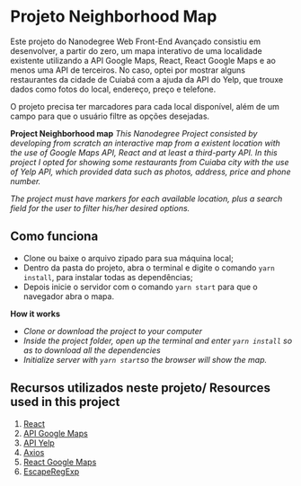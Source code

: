 # Projeto Neighborhood Map
Este projeto do Nanodegree Web Front-End Avançado consistiu em desenvolver, a partir do zero, um mapa interativo de uma localidade existente utilizando a API Google Maps, React, React Google Maps e ao menos uma API de terceiros. No caso, optei por mostrar alguns restaurantes da cidade de Cuiabá com a ajuda da API do Yelp, que trouxe dados como fotos do local, endereço, preço e telefone.

O projeto precisa ter marcadores para cada local disponível, além de um campo para que o usuário filtre as opções desejadas.

**Project Neighborhood map** 
*This Nanodegree Project consisted by developing from scratch an interactive map from a existent location with the use of Google Maps API, React and at least a third-party API. In this project I opted for showing some restaurants from Cuiaba city with the use of Yelp API, which provided data such as photos, address, price and phone number.* 

*The project must have markers for each available location, plus a search field for the user to filter his/her desired options.*


## Como funciona
- Clone ou baixe o arquivo zipado para sua máquina local;
- Dentro da pasta do projeto, abra o terminal e digite o comando `yarn install`, para instalar todas as dependências;
- Depois inicie o servidor com o comando `yarn start` para que o navegador abra o mapa.

**How it works**
- *Clone or download the project to your computer*
- *Inside the project folder, open up the terminal and enter `yarn install` so as to download all the dependencies*
- *Initialize server with `yarn start`so the browser will show the map.*

## Recursos utilizados neste projeto/ Resources used in this project
1. [React](https://pt-br.reactjs.org/)
2. [API Google Maps](https://developers.google.com/maps/documentation/?hl=pt-br)
3. [API Yelp](https://www.yelp.com/developers)
4. [Axios](https://github.com/axios/axios)
5. [React Google Maps](https://tomchentw.github.io/react-google-maps/)
6. [EscapeRegExp](https://www.npmjs.com/package/escape-string-regexp)
